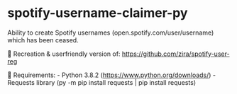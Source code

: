 # spotify-username-claimer-py
Ability to create Spotify usernames (open.spotify.com/user/username) which has been ceased.

🎉 Recreation & userfriendly version of: https://github.com/zira/spotify-user-reg

🎨 Requirements:
    - Python 3.8.2 (https://www.python.org/downloads/)
    - Requests library (py -m pip install requests | pip install requests)


